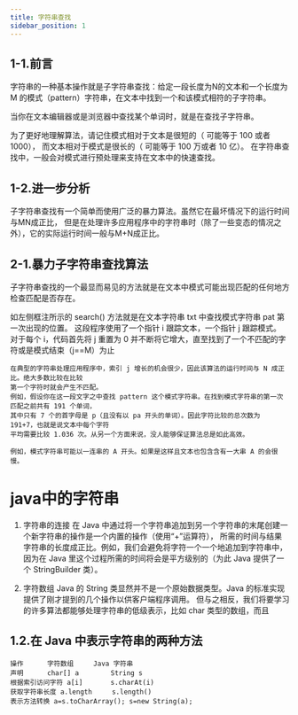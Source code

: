 ```yaml
---
title: 字符串查找
sidebar_position: 1
---
```


## 1-1.前言
字符串的一种基本操作就是子字符串查找：给定一段长度为N的文本和一个长度为M 的模式（pattern）字符串，在文本中找到一个和该模式相符的子字符串。

当你在文本编辑器或是浏览器中查找某个单词时，就是在查找子字符串。

为了更好地理解算法，请记住模式相对于文本是很短的（ 可能等于 100 或者 1000），
而文本相对于模式是很长的（ 可能等于 100 万或者 10 亿）。
在字符串查找中，一般会对模式进行预处理来支持在文本中的快速查找。

## 1-2.进一步分析
子字符串查找有一个简单而使用广泛的暴力算法。虽然它在最坏情况下的运行时间与MN成正比，
但是在处理许多应用程序中的字符串时（除了一些变态的情况之外），它的实际运行时间一般与M+N成正比。

## 2-1.暴力子字符串查找算法
子字符串查找的一个最显而易见的方法就是在文本中模式可能出现匹配的任何地方检查匹配是否存在。

如左侧框注所示的 search() 方法就是在文本字符串 txt 中查找模式字符串 pat 第一次出现的位置。
这段程序使用了一个指针 i 跟踪文本，一个指针 j 跟踪模式。
对于每个 i，代码首先将 j 重置为 0 并不断将它增大，直至找到了一个不匹配的字符或是模式结束（j==M）为止

```
在典型的字符串处理应用程序中，索引 j 增长的机会很少，因此该算法的运行时间与 N 成正比。绝大多数比较在比较
第一个字符时就会产生不匹配。
例如，假设你在这一段文字之中查找 pattern 这个模式字符串。在找到模式字符串的第一次匹配之前共有 191 个单词，
其中只有 7 个的首字母是 p（且没有以 pa 开头的单词）。因此字符比较的总次数为 191+7，也就是说文本中每个字符
平均需要比较 1.036 次。从另一个方面来说，没人能够保证算法总是如此高效。

例如，模式字符串可能以一连串的 A 开头。如果是这样且文本也包含含有一大串 A 的会很慢。
```

# java中的字符串
1. 字符串的连接
在 Java 中通过将一个字符串追加到另一个字符串的末尾创建一个新字符串的操作是一个内置的操作（使用“+”运算符），
所需的时间与结果字符串的长度成正比。例如，我们会避免将字符一个一个地追加到字符串中，
因为在 Java 里这个过程所需的时间将会是平方级别的（为此 Java 提供了一个 StringBuilder 类）。

2. 字符数组
Java 的 String 类显然并不是一个原始数据类型。Java 的标准实现提供了刚才提到的几个操作以供客户端程序调用。
但与之相反，我们将要学习的许多算法都能够处理字符串的低级表示，比如 char 类型的数组，而且

## 1.2.在 Java 中表示字符串的两种方法
```
操作      字符数组     Java 字符串
声明      char[] a        String s
根据索引访问字符 a[i]       s.charAt(i)
获取字符串长度 a.length     s.length()
表示方法转换 a=s.toCharArray(); s=new String(a);
```